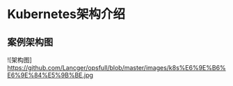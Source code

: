 # Kubernetes架构介绍

## 案例架构图

  ![架构图] https://github.com/Lancger/opsfull/blob/master/images/k8s%E6%9E%B6%E6%9E%84%E5%9B%BE.jpg
